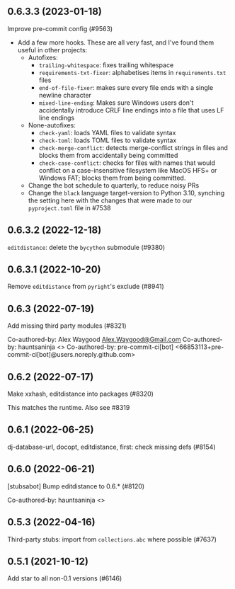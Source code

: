## 0.6.3.3 (2023-01-18)

Improve pre-commit config (#9563)

- Add a few more hooks. These are all very fast, and I've found them useful in other projects:
  - Autofixes:
    - `trailing-whitespace`: fixes trailing whitespace
    - `requirements-txt-fixer`: alphabetises items in `requirements.txt` files
    - `end-of-file-fixer`: makes sure every file ends with a single newline character
    - `mixed-line-ending`: Makes sure Windows users don't accidentally introduce CRLF line endings into a file that uses LF line endings
  - None-autofixes:
    - `check-yaml`: loads YAML files to validate syntax
    - `check-toml`: loads TOML files to validate syntax
    - `check-merge-conflict`: detects merge-conflict strings in files and blocks them from accidentally being committed
    - `check-case-conflict`: checks for files with names that would conflict on a case-insensitive filesystem like MacOS HFS+ or Windows FAT; blocks them from being committed.
  - Change the bot schedule to quarterly, to reduce noisy PRs
  - Change the `black` language target-version to Python 3.10, synching the setting here with the changes that were made to our `pyproject.toml` file in #7538

## 0.6.3.2 (2022-12-18)

`editdistance`: delete the `bycython` submodule (#9380)

## 0.6.3.1 (2022-10-20)

Remove `editdistance` from `pyright`'s exclude (#8941)

## 0.6.3 (2022-07-19)

Add missing third party modules (#8321)

Co-authored-by: Alex Waygood <Alex.Waygood@Gmail.com>
Co-authored-by: hauntsaninja <>
Co-authored-by: pre-commit-ci[bot] <66853113+pre-commit-ci[bot]@users.noreply.github.com>

## 0.6.2 (2022-07-17)

Make xxhash, editdistance into packages (#8320)

This matches the runtime. Also see #8319

## 0.6.1 (2022-06-25)

dj-database-url, docopt, editdistance, first: check missing defs (#8154)

## 0.6.0 (2022-06-21)

[stubsabot] Bump editdistance to 0.6.* (#8120)

Co-authored-by: hauntsaninja <>

## 0.5.3 (2022-04-16)

Third-party stubs: import from `collections.abc` where possible (#7637)

## 0.5.1 (2021-10-12)

Add star to all non-0.1 versions (#6146)

